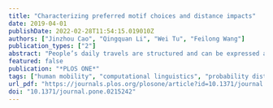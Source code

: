```yaml
---
title: "Characterizing preferred motif choices and distance impacts"
date: 2019-04-01
publishDate: 2022-02-28T11:54:15.019010Z
authors: ["Jinzhou Cao", "Qingquan Li", "Wei Tu", "Feilong Wang"]
publication_types: ["2"]
abstract: "People’s daily travels are structured and can be expressed as networks. Few studies explore how people organize their daily travels and which behavioral principles result in the choices of specific network types. In this study, we first reconstruct location networks and activity networks for numerous individuals from high-resolution mobile phone positioning data and define frequent networks as motifs. The results suggest that 99.9% of people’s travels can be characterized by a limited set of location-based motifs and activity-based motifs. The results further reveal that the least effort principle governs the preferred motif choices through quantifying the rank-frequency properties. The scaling properties of distance characteristically impact motifs, and their scaling differences by node numbers and motif types coincide with the popularities of motifs, verifying the self-adaptions in motif choices; that is, although individuals travel with unique propensities, they always tend to choose the motif with the lowest consumption that satisfies their demand."
featured: false
publication: "*PLOS ONE*"
tags: ["human mobility", "computational linguistics", "probability distribution", "cell phones", "behavior", "decision making", "network motifs", "sequence motif analysis"]
url_pdf: "https://journals.plos.org/plosone/article?id=10.1371/journal.pone.0215242"
doi: "10.1371/journal.pone.0215242"
---
```


